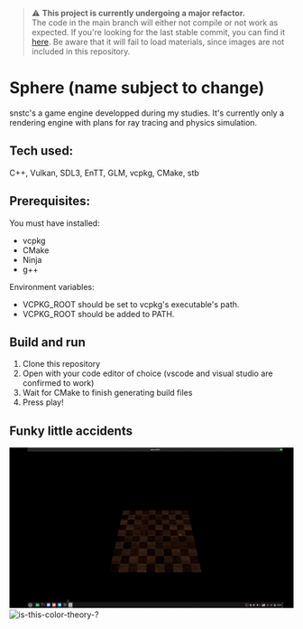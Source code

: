 > ⚠️ **This project is currently undergoing a major refactor.**  
> The code in the main branch will either not compile or not work as expected.
> If you're looking for the last stable commit, you can find it [here](https://github.com/Merisiel0/snstc/tree/4d6cbd23b2a010b155f95391021fa8d42805d0c4).
> Be aware that it will fail to load materials, since images are not included in this repository.

# Sphere (name subject to change)

snstc's a game engine developped during my studies. It's currently only a rendering engine with plans for ray tracing and physics simulation.

## Tech used:

C++, Vulkan, SDL3, EnTT, GLM, vcpkg, CMake, stb

## Prerequisites:

You must have installed:
* vcpkg
* CMake
* Ninja
* g++

Environment variables:
* VCPKG_ROOT should be set to vcpkg's executable's path.
* VCPKG_ROOT should be added to PATH.

## Build and run
1. Clone this repository
2. Open with your code editor of choice (vscode and visual studio are confirmed to work)
3. Wait for CMake to finish generating build files
4. Press play!

## Funky little accidents
![damn-the-lighting](https://github.com/Merisiel0/snstc/blob/master/README_assets/2025-04-12%2022-47-07.gif)
![is-this-color-theory-?](https://github.com/Merisiel0/snstc/blob/master/README_assets/color_theory_i_guess.gif)
